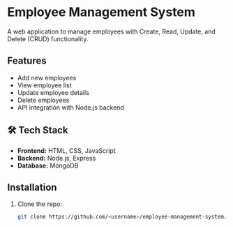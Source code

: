 # Employee Management System

A web application to manage employees with Create, Read, Update, and Delete (CRUD) functionality.

##  Features
- Add new employees
- View employee list
- Update employee details
- Delete employees
- API integration with Node.js backend

## 🛠 Tech Stack
- **Frontend:** HTML, CSS, JavaScript
- **Backend:** Node.js, Express
- **Database:** MongoDB

## Installation
1. Clone the repo:
   ```bash
   git clone https://github.com/<username>/employee-management-system.git
